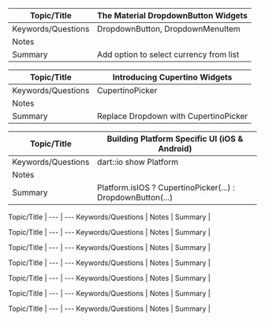 Topic/Title | The Material DropdownButton Widgets
--- | ---
Keywords/Questions | DropdownButton, DropdownMenuItem
Notes | 
Summary | Add option to select currency from list

Topic/Title | Introducing Cupertino Widgets
--- | ---
Keywords/Questions | CupertinoPicker
Notes | 
Summary | Replace Dropdown with CupertinoPicker

Topic/Title | Building Platform Specific UI (iOS & Android)
--- | ---
Keywords/Questions | dart::io show Platform
Notes | 
Summary | Platform.isIOS ? CupertinoPicker(...) : DropdownButton(...)

Topic/Title | 
--- | ---
Keywords/Questions | 
Notes | 
Summary | 

Topic/Title | 
--- | ---
Keywords/Questions | 
Notes | 
Summary | 

Topic/Title | 
--- | ---
Keywords/Questions | 
Notes | 
Summary | 

Topic/Title | 
--- | ---
Keywords/Questions | 
Notes | 
Summary | 

Topic/Title | 
--- | ---
Keywords/Questions | 
Notes | 
Summary | 

Topic/Title | 
--- | ---
Keywords/Questions | 
Notes | 
Summary | 

Topic/Title | 
--- | ---
Keywords/Questions | 
Notes | 
Summary | 